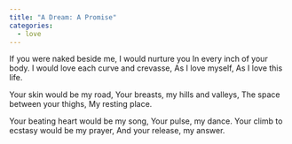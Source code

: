 ```yaml
---
title: "A Dream: A Promise"
categories:
  - love
---
```


If you were naked beside me,
I would nurture you
In every inch of your body.
I would love each curve and crevasse,
As I love myself,
As I love this life.

Your skin would be my road,
Your breasts, my hills and valleys,
The space between your thighs,
My resting place.

Your beating heart would be my song,
Your pulse, my dance.
Your climb to ecstasy would be my prayer,
And your release, my answer.
